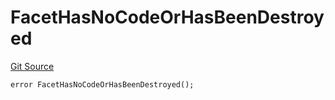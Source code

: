 # FacetHasNoCodeOrHasBeenDestroyed
[Git Source](https://github.com/thrackle-io/tron/blob/a0e7b20980bb06404eb010a144cfad3764962831/src/client/token/handler/diamond/HandlerDiamond.sol)


```solidity
error FacetHasNoCodeOrHasBeenDestroyed();
```

